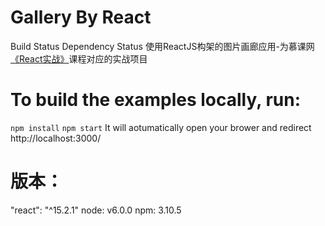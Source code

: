 # Gallery By React

Build Status Dependency Status
使用ReactJS构架的图片画廊应用-为慕课网[《React实战》](http://www.imooc.com/view/507)课程对应的实战项目

# To build the examples locally, run:
`npm install`
`npm start` It will aotumatically open your brower and redirect http://localhost:3000/


# 版本：
"react": "^15.2.1"  node: v6.0.0 npm: 3.10.5

